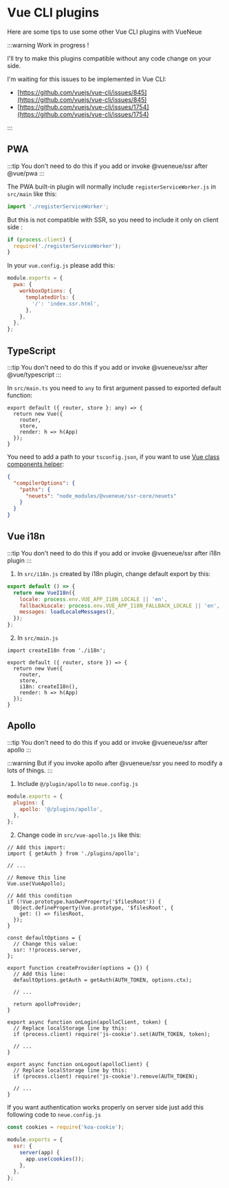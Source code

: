# Vue CLI plugins

Here are some tips to use some other Vue CLI plugins with VueNeue

:::warning
Work in progress !

I'll try to make this plugins compatible without any code change on your side.

I'm waiting for this issues to be implemented in Vue CLI:

- [https://github.com/vuejs/vue-cli/issues/845](https://github.com/vuejs/vue-cli/issues/845)
- [https://github.com/vuejs/vue-cli/issues/1754](https://github.com/vuejs/vue-cli/issues/1754)

:::

## PWA

:::tip
You don't need to do this if you add or invoke @vueneue/ssr after @vue/pwa
:::

The PWA built-in plugin will normally include `registerServiceWorker.js` in `src/main` like this:

```js
import './registerServiceWorker';
```

But this is not compatible with SSR, so you need to include it only on client side :

```js
if (process.client) {
  require('./registerServiceWorker');
}
```

In your `vue.config.js` please add this:

```js
module.exports = {
  pwa: {
    workboxOptions: {
      templatedUrls: {
        '/': 'index.ssr.html',
      },
    },
  },
};
```

## TypeScript

:::tip
You don't need to do this if you add or invoke @vueneue/ssr after @vue/typescript
:::

In `src/main.ts` you need to `any` to first argument passed to exported default function:

```js{1}
export default ({ router, store }: any) => {
  return new Vue({
    router,
    store,
    render: h => h(App)
  });
}
```

You need to add a path to your `tsconfig.json`, if you want to use
[Vue class components helper](/reference/helpers.html#vue-class-components):

```json
{
  "compilerOptions": {
    "paths": {
      "neuets": "node_modules/@vueneue/ssr-core/neuets"
    }
  }
}
```

## Vue i18n

:::tip
You don't need to do this if you add or invoke @vueneue/ssr after i18n plugin
:::

1.  In `src/i18n.js` created by i18n plugin, change default export by this:

```js
export default () => {
  return new VueI18n({
    locale: process.env.VUE_APP_I18N_LOCALE || 'en',
    fallbackLocale: process.env.VUE_APP_I18N_FALLBACK_LOCALE || 'en',
    messages: loadLocaleMessages(),
  });
};
```

2.  In `src/main.js`

```js{1,7}
import createI18n from './i18n';

export default ({ router, store }) => {
  return new Vue({
    router,
    store,
    i18n: createI18n(),
    render: h => h(App)
  });
}
```

## Apollo

:::tip
You don't need to do this if you add or invoke @vueneue/ssr after apollo
:::

:::warning
But if you invoke apollo after @vueneue/ssr you need to modify a lots of things.
:::

1.  Include `@/plugin/apollo` to `neue.config.js`

```js
module.exports = {
  plugins: {
    apollo: '@/plugins/apollo',
  },
};
```

2.  Change code in `src/vue-apollo.js` like this:

```js{1-2,6-7,9-14,17-18,22-23,31-32,38-39}
// Add this import:
import { getAuth } from './plugins/apollo';

// ...

// Remove this line
Vue.use(VueApollo);

// Add this condition
if (!Vue.prototype.hasOwnProperty('$filesRoot')) {
  Object.defineProperty(Vue.prototype, '$filesRoot', {
    get: () => filesRoot,
  });
}

const defaultOptions = {
  // Change this value:
  ssr: !!process.server,
};

export function createProvider(options = {}) {
  // Add this line:
  defaultOptions.getAuth = getAuth(AUTH_TOKEN, options.ctx);

  // ...

  return apolloProvider;
}

export async function onLogin(apolloClient, token) {
  // Replace localStorage line by this:
  if (process.client) require('js-cookie').set(AUTH_TOKEN, token);

  // ...
}

export async function onLogout(apolloClient) {
  // Replace localStorage line by this:
  if (process.client) require('js-cookie').remove(AUTH_TOKEN);

  // ...
}
```

If you want authentication works properly on server side just add this following code to `neue.config.js`

```js
const cookies = require('koa-cookie');

module.exports = {
  ssr: {
    server(app) {
      app.use(cookies());
    },
  },
};
```
